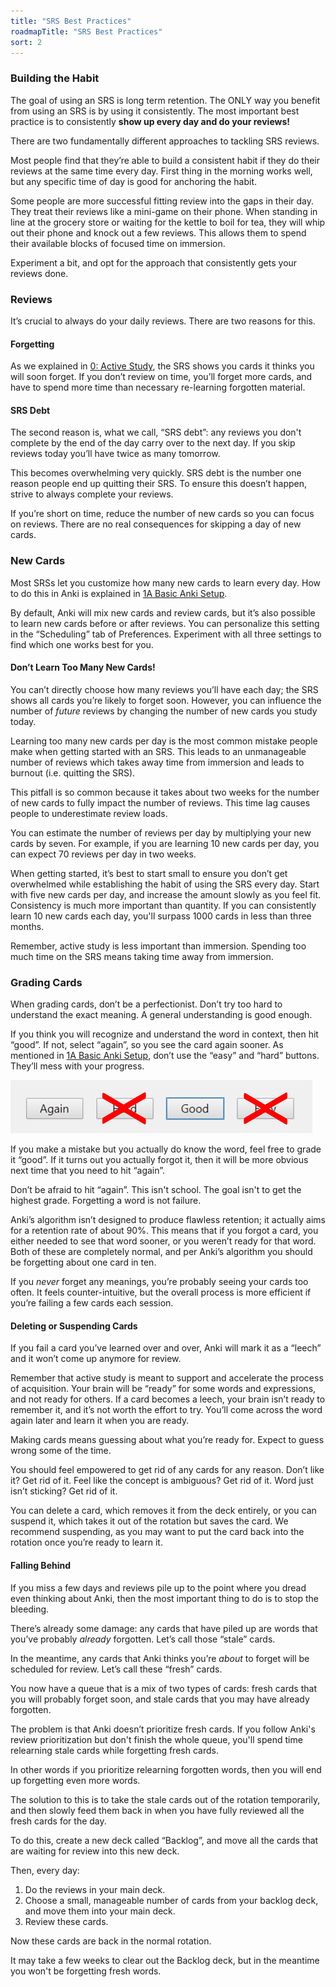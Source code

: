 ```yaml
---
title: "SRS Best Practices"
roadmapTitle: "SRS Best Practices"
sort: 2
---
```


### Building the Habit

The goal of using an SRS is long term retention.
The ONLY way you benefit from using an SRS is by using it consistently.
The most important best practice is to consistently **show up every day and do your reviews!**

There are two fundamentally different approaches to tackling SRS reviews.

Most people find that they’re able to build a consistent habit if they do their reviews at the same time every day.
First thing in the morning works well, but any specific time of day is good for anchoring the habit.

Some people are more successful fitting review into the gaps in their day.
They treat their reviews like a mini-game on their phone.
When standing in line at the grocery store or waiting for the kettle to boil for tea, they will whip out their phone and knock out a few reviews.
This allows them to spend their available blocks of focused time on immersion.

Experiment a bit, and opt for the approach that consistently gets your reviews done.

### Reviews

It’s crucial to always do your daily reviews.
There are two reasons for this.

#### Forgetting
As we explained in [0: Active Study][stage-0-active-study], the SRS shows you cards it thinks you will soon forget.
If you don’t review on time, you’ll forget more cards, and have to spend more time than necessary re-learning forgotten material.

#### SRS Debt
The second reason is, what we call, “SRS debt”: any reviews you don't complete by the end of the day carry over to the next day.
If you skip reviews today you’ll have twice as many tomorrow.

This becomes overwhelming very quickly.
SRS debt is the number one reason people end up quitting their SRS.
To ensure this doesn’t happen, strive to always complete your reviews.

If you’re short on time, reduce the number of new cards so you can focus on reviews.
There are no real consequences for skipping a day of new cards.

### New Cards

Most SRSs let you customize how many new cards to learn every day.
How to do this in Anki is explained in [1A Basic Anki Setup][stage-1a-anki-setup].

By default, Anki will mix new cards and review cards, but it’s also possible to learn new cards before or after reviews.
You can personalize this setting in the “Scheduling” tab of Preferences.
Experiment with all three settings to find which one works best for you.

#### Don’t Learn Too Many New Cards!

You can’t directly choose how many reviews you’ll have each day; the SRS shows all cards you’re likely to forget soon.
However, you can influence the number of _future_ reviews by changing the number of new cards you study today.

Learning too many new cards per day is the most common mistake people make when getting started with an SRS.
This leads to an unmanageable number of reviews which takes away time from immersion and leads to burnout (i.e. quitting the SRS).

This pitfall is so common because it takes about two weeks for the number of new cards to fully impact the number of reviews.
This time lag causes people to underestimate review loads.

You can estimate the number of reviews per day by multiplying your new cards by seven.
For example, if you are learning 10 new cards per day, you can expect 70 reviews per day in two weeks.

When getting started, it’s best to start small to ensure you don’t get overwhelmed while establishing the habit of using the SRS every day.
Start with five new cards per day, and increase the amount slowly as you feel fit.
Consistency is much more important than quantity.
If you can consistently learn 10 new cards each day, you'll surpass 1000 cards in less than three months.

Remember, active study is less important than immersion.
Spending too much time on the SRS means taking time away from immersion.

### Grading Cards

When grading cards, don’t be a perfectionist.
Don’t try too hard to understand the exact meaning.
A general understanding is good enough.

If you think you will recognize and understand the word in context, then hit “good”.
If not, select “again”, so you see the card again sooner.
As mentioned in [1A Basic Anki Setup][stage-1a-anki-setup], don’t use the “easy” and “hard” buttons.
They’ll mess with your progress.

![](images/anki-buttons.png)

If you make a mistake but you actually do know the word, feel free to grade it “good”.
If it turns out you actually forgot it, then it will be more obvious next time that you need to hit “again”.

Don’t be afraid to hit “again”.
This isn't school.
The goal isn't to get the highest grade.
Forgetting a word is not failure.

Anki’s algorithm isn’t designed to produce flawless retention; it actually aims for a retention rate of about 90%.
This means that if you forgot a card, you either needed to see that word sooner, or you weren’t ready for that word.
Both of these are completely normal, and per Anki’s algorithm you should be forgetting about one card in ten.

If you _never_ forget any meanings, you’re probably seeing your cards too often.
It feels counter-intuitive, but the overall process is more efficient if you’re failing a few cards each session.

#### Deleting or Suspending Cards

If you fail a card you’ve learned over and over, Anki will mark it as a “leech” and it won’t come up anymore for review.

Remember that active study is meant to support and accelerate the process of acquisition.
Your brain will be “ready” for some words and expressions, and not ready for others.
If a card becomes a leech, your brain isn’t ready to remember it, and it’s not worth the effort to try.
You’ll come across the word again later and learn it when you are ready.

Making cards means guessing about what you’re ready for.
Expect to guess wrong some of the time.

You should feel empowered to get rid of any cards for any reason.
Don’t like it? Get rid of it.
Feel like the concept is ambiguous? Get rid of it.
Word just isn’t sticking? Get rid of it.

You can delete a card, which removes it from the deck entirely, or you can suspend it, which takes it out of the rotation but saves the card.
We recommend suspending, as you may want to put the card back into the rotation once you’re ready to learn it.

#### Falling Behind

If you miss a few days and reviews pile up to the point where you dread even thinking about Anki, then the most important thing to do is to stop the bleeding.

There’s already some damage: any cards that have piled up are words that you’ve probably _already_ forgotten.
Let’s call those “stale” cards.

In the meantime, any cards that Anki thinks you’re _about_ to forget will be scheduled for review.
Let’s call these “fresh” cards.

You now have a queue that is a mix of two types of cards: fresh cards that you will probably forget soon, and stale cards that you may have already forgotten.

The problem is that Anki doesn’t prioritize fresh cards.
If you follow Anki's review prioritization but don't finish the whole queue, you'll spend time relearning stale cards while forgetting fresh cards.

In other words if you prioritize relearning forgotten words, then you will end up forgetting even more words.

The solution to this is to take the stale cards out of the rotation temporarily, and then slowly feed them back in when you have fully reviewed all the fresh cards for the day.

To do this, create a new deck called “Backlog”, and move all the cards that are waiting for review into this new deck.

Then, every day:
1. Do the reviews in your main deck.
1. Choose a small, manageable number of cards from your backlog deck, and move them into your main deck.
1. Review these cards.

Now these cards are back in the normal rotation.

It may take a few weeks to clear out the Backlog deck, but in the meantime you won't be forgetting fresh words.

[stage-0-active-study]: /roadmap/stage-0/c/active-study
[stage-1a-anki-setup]: /roadmap/stage-1/a/anki-setup
